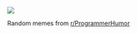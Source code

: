 ![](https://preview.redd.it/dozvphqm782f1.png?width=640&crop=smart&auto=webp&s=77c9e70c8a93c985ea7890b7df6dd4ff8c11b4e7)

 Random memes from [r/ProgrammerHumor](https://www.reddit.com/r/ProgrammerHumor/)
